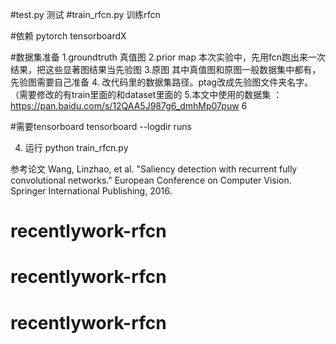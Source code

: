 #test.py 测试
#train_rfcn.py  训练rfcn

#依赖
pytorch
tensorboardX


#数据集准备
1.groundtruth   真值图
2.prior map  本次实验中，先用fcn跑出来一次结果，把这些显著图结果当先验图
3.原图
其中真值图和原图一般数据集中都有，先验图需要自己准备
4. 改代码里的数据集路径。ptag改成先验图文件夹名字。（需要修改的有train里面的和dataset里面的
5.本文中使用的数据集 ： https://pan.baidu.com/s/12QAA5J987g6_dmhMp07puw
6

#需要tensorboard
tensorboard --logdir runs

4. 运行
python train_rfcn.py

参考论文 Wang, Linzhao, et al. "Saliency detection with recurrent fully convolutional networks." European Conference on Computer Vision. Springer International Publishing, 2016.
# recentlywork-rfcn
# recentlywork-rfcn
# recentlywork-rfcn

